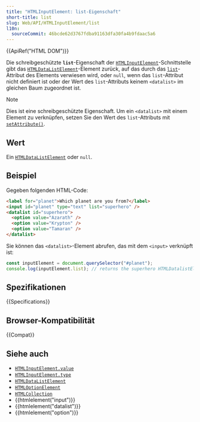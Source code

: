 ```yaml
---
title: "HTMLInputElement: list-Eigenschaft"
short-title: list
slug: Web/API/HTMLInputElement/list
l10n:
  sourceCommit: 46bcde62d3767fdba91163dfa30fa4b9fdaac5a6
---
```


{{ApiRef("HTML DOM")}}

Die schreibgeschützte **`list`**-Eigenschaft der [`HTMLInputElement`](/de/docs/Web/API/HTMLInputElement)-Schnittstelle gibt das [`HTMLDataListElement`](/de/docs/Web/API/HTMLDataListElement)-Element zurück, auf das durch das [`list`](/de/docs/Web/HTML/Element/input#list)-Attribut des Elements verwiesen wird, oder `null`, wenn das `list`-Attribut nicht definiert ist oder der Wert des `list`-Attributs keinem `<datalist>` im gleichen Baum zugeordnet ist.

> [!NOTE]
> Dies ist eine schreibgeschützte Eigenschaft. Um ein `<datalist>` mit einem Element zu verknüpfen, setzen Sie den Wert des `list`-Attributs mit [`setAttribute()`](/de/docs/Web/API/Element/setAttribute).

## Wert

Ein [`HTMLDataListElement`](/de/docs/Web/API/HTMLDataListElement) oder `null`.

## Beispiel

Gegeben folgenden HTML-Code:

```html
<label for="planet">Which planet are you from?</label>
<input id="planet" type="text" list="superhero" />
<datalist id="superhero">
  <option value="Azarath" />
  <option value="Krypton" />
  <option value="Tamaran" />
</datalist>
```

Sie können das `<datalist>`-Element abrufen, das mit dem `<input>` verknüpft ist:

```js
const inputElement = document.querySelector("#planet");
console.log(inputElement.list); // returns the superhero HTMLDatalistElement
```

## Spezifikationen

{{Specifications}}

## Browser-Kompatibilität

{{Compat}}

## Siehe auch

- [`HTMLInputElement.value`](/de/docs/Web/API/HTMLInputElement/value)
- [`HTMLInputElement.type`](/de/docs/Web/API/HTMLInputElement/type)
- [`HTMLDataListElement`](/de/docs/Web/API/HTMLDataListElement)
- [`HTMLOptionElement`](/de/docs/Web/API/HTMLOptionElement)
- [`HTMLCollection`](/de/docs/Web/API/HTMLCollection)
- {{htmlelement("input")}}
- {{htmlelement("datalist")}}
- {{htmlelement("option")}}
